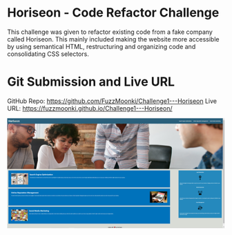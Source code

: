 # Horiseon - Code Refactor Challenge

This challenge was given to refactor existing code from a fake company called Horiseon. This mainly included making the website more accessible by using semantical HTML, restructuring and organizing code and consolidating CSS selectors. 

# Git Submission and Live URL

GitHub Repo: https://github.com/FuzzMoonki/Challenge1---Horiseon
Live URL: https://fuzzmoonki.github.io/Challenge1---Horiseon/

![image](webpage.png)
